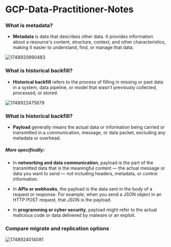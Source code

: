 # GCP-Data-Practitioner-Notes

### What is metadata?
- **Metadata** is data that describes other data. It provides information about a resource's content, structure, context, and other characteristics, making it easier to understand, find, or manage that data.

![1748920990483](https://github.com/user-attachments/assets/1afb67b2-6b04-4359-a379-75e4d9ab5a64)


### What is historical backfill?
- **Historical backfill** refers to the process of filling in missing or past data in a system, data pipeline, or model that wasn't previously collected, processed, or stored.

![1748922475679](https://github.com/user-attachments/assets/02034f2a-663e-42b8-a341-aa12c3e15d91)

### What is historical backfill?
- **Payload** generally means the actual data or information being carried or transmitted in a communication, message, or data packet, excluding any metadata or overhead.

##### More specifically:
- In **networking and data communication**, payload is the part of the transmitted data that is the meaningful content — the actual message or data you want to send — not including headers, metadata, or control information.

- In **APIs or webhooks**, the payload is the data sent in the body of a request or response. For example, when you send a JSON object in an HTTP POST request, that JSON is the payload.

- In **programming or cyber security**, payload might refer to the actual malicious code or data delivered by malware or an exploit.


### Compare migrate and replication options
![1748924014081](https://github.com/user-attachments/assets/3424054e-74a7-416c-b1da-3554a77c5a27)









